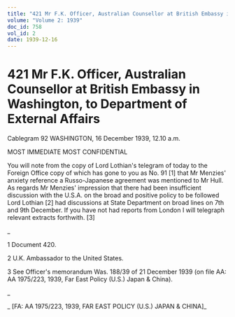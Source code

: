 ```yaml
---
title: "421 Mr F.K. Officer, Australian Counsellor at British Embassy in Washington, to Department of External Affairs"
volume: "Volume 2: 1939"
doc_id: 758
vol_id: 2
date: 1939-12-16
---
```


# 421 Mr F.K. Officer, Australian Counsellor at British Embassy in Washington, to Department of External Affairs

Cablegram 92 WASHINGTON, 16 December 1939, 12.10 a.m.

MOST IMMEDIATE MOST CONFIDENTIAL

You will note from the copy of Lord Lothian's telegram of today to the Foreign Office copy of which has gone to you as No. 91 [1] that Mr Menzies' anxiety reference a Russo-Japanese agreement was mentioned to Mr Hull. As regards Mr Menzies' impression that there had been insufficient discussion with the U.S.A. on the broad and positive policy to be followed Lord Lothian [2] had discussions at State Department on broad lines on 7th and 9th December. If you have not had reports from London I will telegraph relevant extracts forthwith. [3]

_

1 Document 420.

2 U.K. Ambassador to the United States.

3 See Officer's memorandum Was. 188/39 of 21 December 1939 (on file AA: AA 1975/223, 1939, Far East Policy (U.S.) Japan &amp; China).

_

_ [FA: AA 1975/223, 1939, FAR EAST POLICY (U.S.) JAPAN &amp; CHINA]_
